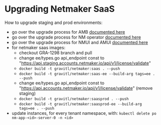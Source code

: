 # Upgrading Netmaker SaaS

How to upgrade staging and prod environments:

- go over the upgrade process for AMB [documented here](https://github.com/gravitl/account-management-backend/blob/main/README.md)
- go over the upgrade process for NM operator [documented here](https://github.com/LiuChen001/netmaker-operator/blob/main/README.md)
- go over the upgrade process for NMUI and AMUI [documented here](https://github.com/gravitl/saas/blob/master/README.md)
- for netmaker saas images:
  - checkout GRA-1298 branch and pull
  - change ee/types.go api_endpoint const to "https://api.staging.accounts.netmaker.io/api/v1/license/validate"
  - `docker build -t gravitl/netmaker:saas . --push`
  - `docker build -t gravitl/netmaker:saas-ee --build-arg tags=ee . --push`
  - change ee/types.go api_endpoint const to "https://api.accounts.netmaker.io/api/v1/license/validate" (remove staging)
  - `docker build -t gravitl/netmaker:saasprod . --push`
  - `docker build -t gravitl/netmaker:saasprod-ee --build-arg tags=ee . --push`
- update instances, for every tenant namespace, with: `kubectl delete po nm-app-<id>-server-0 -n <id>`
